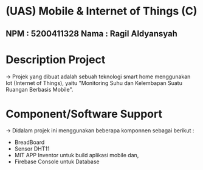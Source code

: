 # (UAS) Mobile & Internet of Things (C)
NPM : 5200411328
Nama : Ragil Aldyansyah
---------------------------------------

# Description Project
-> Projek yang dibuat adalah sebuah teknologi smart home menggunakan Iot (Internet of Things), 
yaitu "Monitoring Suhu dan Kelembapan Suatu Ruangan Berbasis Mobile".

# Component/Software Support
-> Didalam projek ini menggunakan beberapa komponnen sebagai berikut :
- BreadBoard
- Sensor DHT11
- MIT APP Inventor untuk build aplikasi mobile dan,
- Firebase Console untuk Database


